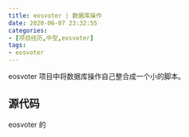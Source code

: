 ```yaml
---
title: eosvoter | 数据库操作
date: 2020-06-07 23:32:55
categories:
- [项目经历,中型,eosvoter]
tags:
- eosvoter
---
```

eosvoter 项目中将数据库操作自己整合成一个小的脚本。

<!-- more -->

## 源代码

eosvoter 的